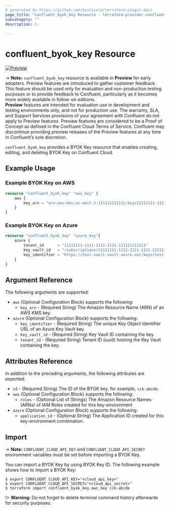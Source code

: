 ```yaml
---
# generated by https://github.com/hashicorp/terraform-plugin-docs
page_title: "confluent_byok_key Resource - terraform-provider-confluent"
subcategory: ""
description: |-
  
---
```


# confluent_byok_key Resource

[![Preview](https://img.shields.io/badge/Lifecycle%20Stage-Preview-%2300afba)](https://docs.confluent.io/cloud/current/api.html#section/Versioning/API-Lifecycle-Policy)

-> **Note:** `confluent_byok_key` resource is available in **Preview** for early adopters. Preview features are introduced to gather customer feedback. This feature should be used only for evaluation and non-production testing purposes or to provide feedback to Confluent, particularly as it becomes more widely available in follow-on editions.  
**Preview** features are intended for evaluation use in development and testing environments only, and not for production use. The warranty, SLA, and Support Services provisions of your agreement with Confluent do not apply to Preview features. Preview features are considered to be a Proof of Concept as defined in the Confluent Cloud Terms of Service. Confluent may discontinue providing preview releases of the Preview features at any time in Confluent’s sole discretion.

`confluent_byok_key` provides a BYOK Key resource that enables creating, editing, and deleting BYOK Key on Confluent Cloud.

## Example Usage

### Example BYOK Key on AWS

```terraform
resource "confluent_byok_key" "aws_key" {
 	aws {
 		key_arn = "arn:aws:kms:us-west-2:111111111111:key/11111111-1111-1111-1111-111111111111""
 	}
}
```

### Example BYOK Key on Azure

```terraform
resource "confluent_byok_key" "azure_key"{
 	azure {
 		tenant_id      = "11111111-1111-1111-1111-111111111111"
 		key_vault_id   = "/subscriptions/11111111-1111-1111-1111-111111111111/resourceGroups/test-vault/providers/Microsoft.KeyVault/vaults/test-vault"
 		key_identifier = "https://test-vault.vault.azure.net/keys/test-key"
 	}
}
```

<!-- schema generated by tfplugindocs -->
## Argument Reference

The following arguments are supported:

- `aws` (Optional Configuration Block) supports the following:
    - `key_arn` - (Required String) The Amazon Resource Name (ARN) of an AWS KMS key.
- `azure` (Optional Configuration Block) supports the following:
    - `key_identifier` - (Required String) The unique Key Object Identifier URL of an Azure Key Vault key.
    - `key_vault_id` - (Required String) Key Vault ID containing the key.
    - `tenant_id` - (Required String) Tenant ID (uuid) hosting the Key Vault containing the key.


## Attributes Reference

In addition to the preceding arguments, the following attributes are exported:

- `id` - (Required String) The ID of the BYOK key, for example, `cck-abcde`.
- `aws` (Optional Configuration Block) supports the following:
    - `roles` - (Optional List of Strings) The Amazon Resource Names (ARNs) of IAM Roles created for this key-environment
- `azure` (Optional Configuration Block) supports the following:
    - `application_id` - (Optional String) The Application ID created for this key-environment combination.

## Import

-> **Note:** `CONFLUENT_CLOUD_API_KEY` and `CONFLUENT_CLOUD_API_SECRET` environment variables must be set before importing a BYOK Key.

You can import a BYOK Key by using BYOK Key ID. The following example shows how to import a BYOK Key:

```shell
$ export CONFLUENT_CLOUD_API_KEY="<cloud_api_key>"
$ export CONFLUENT_CLOUD_API_SECRET="<cloud_api_secret>"
$ terraform import confluent_byok_key.aws_key cck-abcde
```

!> **Warning:** Do not forget to delete terminal command history afterwards for security purposes.